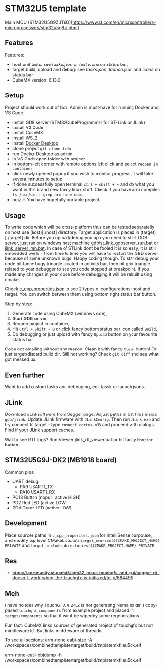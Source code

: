 # STM32U5 template

Main MCU (STM32U5G9ZJT6Q)[https://www.st.com/en/microcontrollers-microprocessors/stm32u5g9zj.html] 

## Features
Features:
- host unit tests: see *tasks.json* or *test icons* on status bar,
- target build, upload and debug: see *tasks.json*, *launch.json* and *icons* on status bar,
- CubeMX version: 6.13.0


## Setup
Project should work out of box. Admin is must-have for running Docker and VS Code.

- install GDB server (STM32CubeProgrammer for ST-Link or JLink)
- install VS Code
- install CubeMX
- install WSL2
- install [Docker Desktop](https://www.docker.com/products/docker-desktop/)
- clone project `git clone todo`
- run Docker Desktop as admin
- in VS Code open folder with project
- in bottom-left corner with remote options left click and select `reopen in container`
- click newly opened popup if you wish to monitor progress, it will take severa lminutes to setup
- if done successfully open terminal `ctrl + shift + ~` and do what you want in this brand new fancy linux stuff. Check if you have arm compiler: `ls /usr/bin | grep arm-none-eabi`
- noiz 🔥 You have hopefully portable project.

## Usage
To write code which will be cross-platform thus can be tested separatelly on host use (host)[./host] directory. Target application is placed in (target)[./target] dir. Before you upload/debug you app you need to start GDB server, just run on windows host machine [gdb/st_link_gdbserver_run.bat](./gdb/st_link_gdbserver_run.bat) or [jlink_server_run.bat](./gdb/jlink/jlink_server_run.bat). In case of STLink dont be fooled it is so easy, it is still embedded world - from time to time you will have to restart the GBD server because of some unknown bugs. Happy coding though.
To star debug your code hit fancy bugy trinagle located in activity bar, then hit grin triangle related to your debugger to see you code stopped at breakpoint. If you made any changes in your code before debugging it will be rebuilt using cmake.

Check [c_cpp_properties.json](./vscode/c_cpp_properties.json) to see 2 types of configurations: host and target. You can switch between them using bottom right status bar button.

Step by step:
1. Generate code using CubeMX (windows side),
2. Start GDB server,
3. Reopen project in container,
4. Hit `Ctrl + Shift + B` or click fancy bottom status bar icon called `Build`,
5. Do debugging or just upload with fancy `Upload` button on your favourite status bar.

Code not ompiling without any reason. Clean it with fancy `Clean` button! Or just target/discard build dir. Still not working? Check `git diff` and see what got messed up.

## Even further
Want to add custom tasks and debbuging, edit tassk or launch jsons.

## JLink
Download JLinksoftware from Segger page. Adjust paths in bat files inside `gdb/jlink`.
Update JLink firmware with `JLinkConfig`. Then run `JLink.exe` and try connect to target - type `connect cortex-m33` and proceed with dialogs. Find if your JLink support caches.

Wat to see RTT logs? Run Viewier jlink_rtt_viewer.bat or hit fancy `Monitor` button.

## STM32U5G9J-DK2 (MB1918 board)
Common pins:
- UART debug:
  * PA9  USART1_TX
  * PA10 USART1_RX
- PC13 Button (nopull, active HIGH)
- PD2  Red LED (active LOW)
- PD4  Green LED (active LOW)

## Development
Place sources paths in `c_cpp_properites.json` for IntelliSense purpouse, and modify top level CMakeLists.txt: `target_sources(${CMAKE_PROJECT_NAME} PRIVATE` and `target_include_directories(${CMAKE_PROJECT_NAME} PRIVATE`.

## Res
- https://community.st.com/t5/stm32-mcus-touchgfx-and-gui/segger-rtt-doesn-t-work-when-the-touchgfx-is-initiated/td-p/684496


## Meh

I have no idea why TouchGFX 4.24.2 is not generating Nema lib dir. I copy-pased `touchgfx_components` from example project and placed in `target/components` so that it wont be wipedby some regenerations. 

Fun fact: CubeMX links sources of generated project of touchgfx but not middleware lol. But links middleware of threadx.

To see all sections:
arm-none-eabi-size -A /workspaces/combinedtemplate/target/build/tmplatemkfileu5dk.elf

arm-none-eabi-objdump -h /workspaces/combinedtemplate/target/build/tmplatemkfileu5dk.elf
